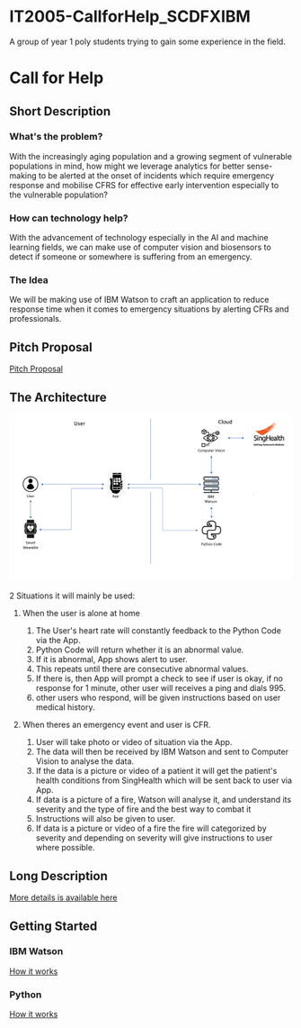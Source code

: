 # IT2005-CallforHelp_SCDFXIBM
A group of year 1 poly students trying to gain some experience in the field.
# Call for Help
## Short Description
### What's the problem?

With the increasingly aging population and a growing segment of vulnerable populations in mind, how might we leverage analytics for better sense-making to be alerted at the onset of incidents which require emergency response and mobilise CFRS for effective early intervention especially to the vulnerable population?

### How can technology help?

With the advancement of technology especially in the AI and machine learning fields, we can make use of computer vision and biosensors to detect if someone or somewhere is suffering from an emergency.

### The Idea

We will be making use of IBM Watson to craft an application to reduce response time when it comes to emergency situations by alerting CFRs and professionals.

## Pitch Proposal

[Pitch Proposal](https://www.youtube.com/watch?v=rXdD7yz7tNM&feature=youtu.be)

## The Architecture

![Solution Architecture](image/solArch.png)

2 Situations it will mainly be used:

1. When the user is alone at home
    1. The User's heart rate will constantly feedback to the Python Code via the App.
    2. Python Code will return whether it is an abnormal value.
    3. If it is abnormal, App shows alert to user.
    4. This repeats until there are consecutive abnormal values.
    5. If there is, then App will prompt a check to see if user is okay, if no response for 1 minute, other user will receives a ping   and dials 995.
    6. other users who respond, will be given instructions based on user medical history.

2. When theres an emergency event and user is CFR.
    1. User will take photo or video of situation via the App.
    2. The data will then be received by IBM Watson and sent to Computer Vision to analyse the data.
    3. If the data is a picture or video of a patient it will get the patient's health conditions from SingHealth which will be sent back to user via App.
    4. If data is a picture of a fire, Watson will analyse it, and understand its severity and the type of fire and the best way to combat it 
    5. Instructions will also be given to user.
    6. If data is a picture or video of a fire the fire will categorized by severity and depending on severity will give instructions to user where possible.

## Long Description
<a href="https://docs.google.com/document/d/1nvfI0ENHBwIohhQT6EjDXGNtcbFp9wNmVMIBolRpPyw/edit" target="_blank">More details is available here</a>

## Getting Started

### IBM Watson

[How it works](fireclassifier/readme.md)

### Python 

[How it works](heartrate/readme.md)
